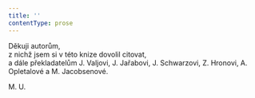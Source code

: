 ```yaml
---
title: ''
contentType: prose
---
```


Děkuji autorům,  
z nichž jsem si v této knize dovolil citovat,  
a dále překladatelům J. Valjovi, J. Jařabovi, J. Schwarzovi, Z. Hronovi, A. Opletalové a M. Jacobsenové.

M. U.
